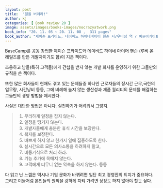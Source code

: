 ```yaml
---
layout: post
title:  "일을 버려라!"
author: kj
categories: [ Book review 20 ]
image: assets/images/books-images/nocrazyatwork.png
book_info: "20. 11. 05 ~ 20. 11. 08 ,  311 pages"
book_author: "제이슨 프라이드, 데이비드 하이네마이어 핸슨 저/우미정 역 / 예문아카이브(예문사)"
---
```

BaseCamp를 공동 창업한 제이슨 프라이드와 데이비드 하이네 마이어 핸슨 (루비 온 레일즈를 만든 개발자이기도 함)이 지은 책이다.

조용하고 남들(특히 고객들)에게 간섭을 받지 않는 개발 회사를 운영하기 위한 그들만의 규칙을 쓴 책이다.

또한 많은 회사들이 현재도 겪고 있는 문제들중 하나인 근로자들의 장시간 근무,극한의 업무량, 시간낭비 등등, 그에 비례해 늘지 않는 생산성과 제품 퀄리티의 문제를 해결하는 그들만의 경영 방법을 제시한다.

사실은 대단한 방법은 아니다. 실천하기가 어려워서 그렇지.

>1. 무리하게 일정을 잡지 않는다.
>2. 일정을 땡기지 않는다.
>3. 개발자들에게 충분한 휴식 시간을 보장한다.
>4. 복지를 보장한다.
>5. 바쁘게 하지 않고 한가지 일에 집중하도록 한다.
>6. 실시간으로 모든 의사소통을 하려하지 말고,
>7. 비동기식으로 처리 하라.
>8. 기능 추가에 목매지 않는다.
>9. 고객에게 터무니 없는 약속을 하지 않는다. 등등

다 읽고 난 느낌은 역시나 기업 문화가 바뀌려면 일단 최고 경영진의 의지가 중요하다. 그리고 이들처럼 본인들의 원칙을 강하게 지켜 가려면 상장도 하지 않아야 할듯 싶다.
